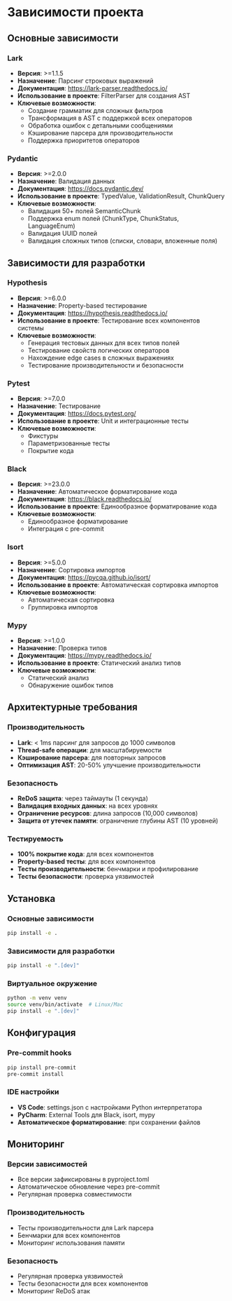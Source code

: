 # Зависимости проекта

## Основные зависимости

### Lark
- **Версия**: >=1.1.5
- **Назначение**: Парсинг строковых выражений
- **Документация**: https://lark-parser.readthedocs.io/
- **Использование в проекте**: FilterParser для создания AST
- **Ключевые возможности**:
  - Создание грамматик для сложных фильтров
  - Трансформация в AST с поддержкой всех операторов
  - Обработка ошибок с детальными сообщениями
  - Кэширование парсера для производительности
  - Поддержка приоритетов операторов

### Pydantic
- **Версия**: >=2.0.0
- **Назначение**: Валидация данных
- **Документация**: https://docs.pydantic.dev/
- **Использование в проекте**: TypedValue, ValidationResult, ChunkQuery
- **Ключевые возможности**:
  - Валидация 50+ полей SemanticChunk
  - Поддержка enum полей (ChunkType, ChunkStatus, LanguageEnum)
  - Валидация UUID полей
  - Валидация сложных типов (списки, словари, вложенные поля)

## Зависимости для разработки

### Hypothesis
- **Версия**: >=6.0.0
- **Назначение**: Property-based тестирование
- **Документация**: https://hypothesis.readthedocs.io/
- **Использование в проекте**: Тестирование всех компонентов системы
- **Ключевые возможности**:
  - Генерация тестовых данных для всех типов полей
  - Тестирование свойств логических операторов
  - Нахождение edge cases в сложных выражениях
  - Тестирование производительности и безопасности

### Pytest
- **Версия**: >=7.0.0
- **Назначение**: Тестирование
- **Документация**: https://docs.pytest.org/
- **Использование в проекте**: Unit и интеграционные тесты
- **Ключевые возможности**:
  - Фикстуры
  - Параметризованные тесты
  - Покрытие кода

### Black
- **Версия**: >=23.0.0
- **Назначение**: Автоматическое форматирование кода
- **Документация**: https://black.readthedocs.io/
- **Использование в проекте**: Единообразное форматирование кода
- **Ключевые возможности**:
  - Единообразное форматирование
  - Интеграция с pre-commit

### Isort
- **Версия**: >=5.0.0
- **Назначение**: Сортировка импортов
- **Документация**: https://pycqa.github.io/isort/
- **Использование в проекте**: Автоматическая сортировка импортов
- **Ключевые возможности**:
  - Автоматическая сортировка
  - Группировка импортов

### Mypy
- **Версия**: >=1.0.0
- **Назначение**: Проверка типов
- **Документация**: https://mypy.readthedocs.io/
- **Использование в проекте**: Статический анализ типов
- **Ключевые возможности**:
  - Статический анализ
  - Обнаружение ошибок типов

## Архитектурные требования

### Производительность
- **Lark**: < 1ms парсинг для запросов до 1000 символов
- **Thread-safe операции**: для масштабируемости
- **Кэширование парсера**: для повторных запросов
- **Оптимизация AST**: 20-50% улучшение производительности

### Безопасность
- **ReDoS защита**: через таймауты (1 секунда)
- **Валидация входных данных**: на всех уровнях
- **Ограничение ресурсов**: длина запросов (10,000 символов)
- **Защита от утечек памяти**: ограничение глубины AST (10 уровней)

### Тестируемость
- **100% покрытие кода**: для всех компонентов
- **Property-based тесты**: для всех компонентов
- **Тесты производительности**: бенчмарки и профилирование
- **Тесты безопасности**: проверка уязвимостей

## Установка

### Основные зависимости
```bash
pip install -e .
```

### Зависимости для разработки
```bash
pip install -e ".[dev]"
```

### Виртуальное окружение
```bash
python -m venv venv
source venv/bin/activate  # Linux/Mac
pip install -e ".[dev]"
```

## Конфигурация

### Pre-commit hooks
```bash
pip install pre-commit
pre-commit install
```

### IDE настройки
- **VS Code**: settings.json с настройками Python интерпретатора
- **PyCharm**: External Tools для Black, isort, mypy
- **Автоматическое форматирование**: при сохранении файлов

## Мониторинг

### Версии зависимостей
- Все версии зафиксированы в pyproject.toml
- Автоматическое обновление через pre-commit
- Регулярная проверка совместимости

### Производительность
- Тесты производительности для Lark парсера
- Бенчмарки для всех компонентов
- Мониторинг использования памяти

### Безопасность
- Регулярная проверка уязвимостей
- Тесты безопасности для всех компонентов
- Мониторинг ReDoS атак 
